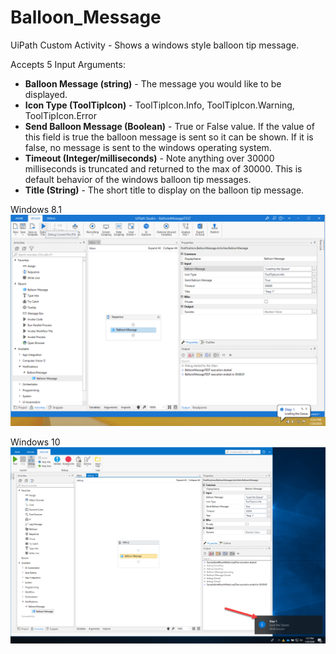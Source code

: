 # Balloon_Message
UiPath Custom Activity - Shows a windows style balloon tip message.

Accepts 5 Input Arguments:
- **Balloon Message (string)** - The message you would like to be displayed. 
- **Icon Type (ToolTipIcon)** - ToolTipIcon.Info, ToolTipIcon.Warning, ToolTipIcon.Error
- **Send Balloon Message (Boolean)** - True or False value. If the value of this field is true the balloon message is sent so it can be shown. If it is false, no message is sent to the windows operating system. 
- **Timeout (Integer/milliseconds)** - Note anything over 30000 milliseconds is truncated and returned to the max of 30000. This is default behavior of the windows balloon tip messages. 
- **Title (String)** - The short title to display on the balloon tip message. 

Windows 8.1
<img src="/images/Demo.png" width="800" /> 

Windows 10
<img src="/images/Demo2.png" width="800" /> 

